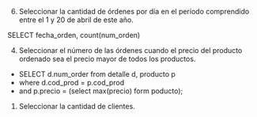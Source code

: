 6) Seleccionar la cantidad de órdenes por día en el período comprendido entre el 1 y 20 de abril de
este año. 

SELECT fecha_orden, count(num_orden)


4) Seleccionar el número de las órdenes cuando el precio del producto ordenado sea el precio
mayor de todos los productos. 

- SELECT d.num_order from detalle d, producto p 
- where d.cod_prod = p.cod_prod
- and p.precio = (select max(precio) form poducto);


1) Seleccionar la cantidad de clientes. 
